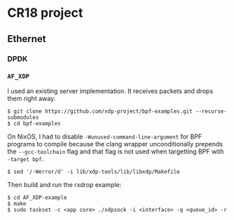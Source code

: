 # CR18 project

## Ethernet

### DPDK



### `AF_XDP`

I used an existing server implementation. It receives packets and drops
them right away.

```console
$ git clone https://github.com/xdp-project/bpf-examples.git --recurse-submodules
$ cd bpf-examples
```

On NixOS, I had to disable `-Wunused-command-line-argument` for BPF
programs to compile because the clang wrapper unconditionally prepends
the `--gcc-toolchain` flag and that flag is not used when targetting BPF
with `-target bpf`.

```console
$ sed '/-Werror/d' -i lib/xdp-tools/lib/libxdp/Makefile
```

Then build and run the rxdrop example:

```
$ cd AF_XDP-example
$ make
$ sudo taskset -c <app core> ./xdpsock -i <interface> -q <queue_id> -r
```
